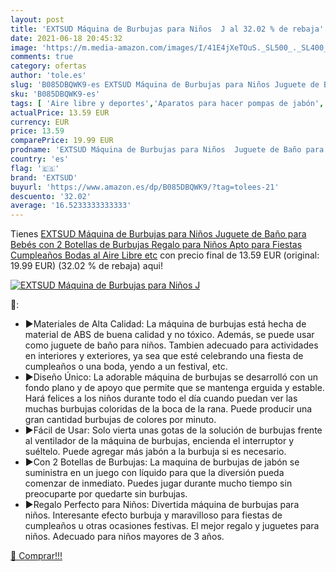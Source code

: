 ```yaml
---
layout: post
title: 'EXTSUD Máquina de Burbujas para Niños  J al 32.02 % de rebaja'
date: 2021-06-18 20:45:32
image: 'https://m.media-amazon.com/images/I/41E4jXeTOuS._SL500_._SL400_.jpg'
comments: true
category: ofertas
author: 'tole.es'
slug: 'B085DBQWK9-es EXTSUD Máquina de Burbujas para Niños Juguete de Baño para...'
sku: 'B085DBQWK9-es'
tags: [ 'Aire libre y deportes','Aparatos para hacer pompas de jabón','Juguetes','Juguetes y juegos','Productos para soplar pompas de jabón','bebés','extsud', ]
actualPrice: 13.59 EUR
currency: EUR
price: 13.59
comparePrice: 19.99 EUR
prodname: 'EXTSUD Máquina de Burbujas para Niños  Juguete de Baño para Bebés  con 2 Botellas de Burbujas  Regalo para Niños  Apto para Fiestas  Cumpleaños  Bodas al Aire Libre etc'
country: 'es'
flag: '🇪🇸'
brand: 'EXTSUD'
buyurl: 'https://www.amazon.es/dp/B085DBQWK9/?tag=tolees-21'
descuento: '32.02'
average: '16.5233333333333'
---
```


Tienes [EXTSUD Máquina de Burbujas para Niños  Juguete de Baño para Bebés  con 2 Botellas de Burbujas  Regalo para Niños  Apto para Fiestas  Cumpleaños  Bodas al Aire Libre etc](https://www.amazon.es/dp/B085DBQWK9/?tag=tolees-21) con precio final de  13.59 EUR (original: 19.99 EUR) (32.02 %  de rebaja) aqui!

[![EXTSUD Máquina de Burbujas para Niños  J](https://m.media-amazon.com/images/I/41E4jXeTOuS._SL500_._SL400_.jpg)](https://www.amazon.es/dp/B085DBQWK9/?tag=tolees-21)

🔎:

- ▶Materiales de Alta Calidad: La máquina de burbujas está hecha de material de ABS de buena calidad y no tóxico. Además, se puede usar como juguete de baño para niños. Tambien adecuado para actividades en interiores y exteriores, ya sea que esté celebrando una fiesta de cumpleaños o una boda, yendo a un festival, etc.
- ▶Diseño Único: La adorable máquina de burbujas se desarrolló con un fondo plano y de apoyo que permite que se mantenga erguida y estable. Hará felices a los niños durante todo el día cuando puedan ver las muchas burbujas coloridas de la boca de la rana. Puede producir una gran cantidad burbujas de colores por minuto.
- ▶Fácil de Usar: Solo vierta unas gotas de la solución de burbujas frente al ventilador de la máquina de burbujas, encienda el interruptor y suéltelo. Puede agregar más jabón a la burbuja si es necesario.
- ▶Con 2 Botellas de Burbujas: La maquina de burbujas de jabón se suministra en un juego con líquido para que la diversión pueda comenzar de inmediato. Puedes jugar durante mucho tiempo sin preocuparte por quedarte sin burbujas.
- ▶Regalo Perfecto para Niños: Divertida máquina de burbujas para niños. Interesante efecto burbuja y maravilloso para fiestas de cumpleaños u otras ocasiones festivas. El mejor regalo y juguetes para niños. Adecuado para niños mayores de 3 años.

[🛒 Comprar!!!](https://www.amazon.es/dp/B085DBQWK9/?tag=tolees-21)
